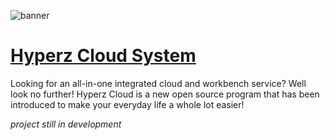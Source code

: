 ![banner](https://cdn.hyperz.net/u/main/TbhrZaR.png)
# [Hyperz Cloud System](https://cloud.hyperz.net)
Looking for an all-in-one integrated cloud and workbench service? Well look no further! Hyperz Cloud is a new open source program that has been introduced to make your everyday life a whole lot easier!

*project still in development*
